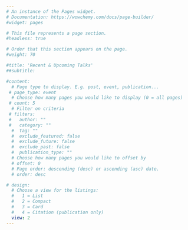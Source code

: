 ```yaml
---
# An instance of the Pages widget.
# Documentation: https://wowchemy.com/docs/page-builder/
#widget: pages

# This file represents a page section.
#headless: true

# Order that this section appears on the page.
#weight: 70

#title: 'Recent & Upcoming Talks'
##subtitle:

#content:
  # Page type to display. E.g. post, event, publication...
 # page_type: event
  # Choose how many pages you would like to display (0 = all pages)
 # count: 5
  # Filter on criteria
 # filters:
 #   author: ""
 #   category: ""
  #  tag: ""
  #  exclude_featured: false
  #  exclude_future: false
  #  exclude_past: false
  #  publication_type: ""
  # Choose how many pages you would like to offset by
  # offset: 0
  # Page order: descending (desc) or ascending (asc) date.
  # order: desc

# design:
  # Choose a view for the listings:
  #   1 = List
  #   2 = Compact
  #   3 = Card
  #   4 = Citation (publication only)
  view: 2
---
```


